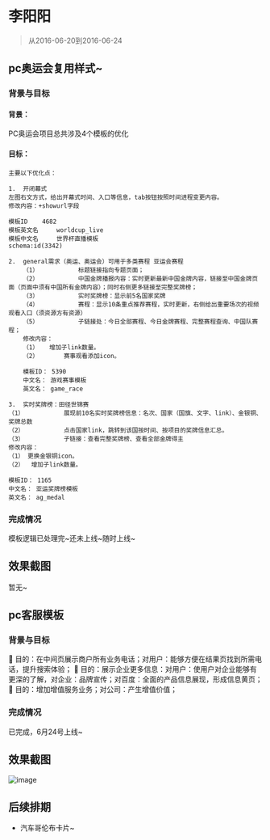 # 李阳阳

> 从2016-06-20到2016-06-24

## pc奥运会复用样式~

### 背景与目标

#### 背景：

PC奥运会项目总共涉及4个模板的优化

#### 目标：

	主要以下优化点：

	1.  开闭幕式 
	左图右文方式，给出开幕式时间、入口等信息，tab按钮按照时间进程变更内容。
	修改内容：+showurl字段
	 
	模板ID    4682
	模板英文名     worldcup_live
	模板中文名     世界杯直播模板
	schema:id(3342)

	2.  general需求（奥运、奥运会）可用于多类赛程 亚运会赛程
		（1）           标题链接指向专题页面；
		（2）           中国金牌播报内容：实时更新最新中国金牌内容，链接至中国金牌页面（页面中须有中国所有金牌内容）；同时右侧更多链接至完整奖牌榜；
		（3）           实时奖牌榜：显示前5名国家奖牌
		（4）           赛程：显示10条重点推荐赛程，实时更新，右侧给出重要场次的视频观看入口（须资源方有资源）
		（5）           子链接处：今日全部赛程、今日金牌赛程、完整赛程查询、中国队赛程；
		修改内容：
		（1）   增加子link数量。
		（2）       赛事观看添加icon。
		 
		模板ID： 5390
		中文名： 游戏赛事模板
		英文名： game_race

	3.  实时奖牌榜：田径世锦赛
	（1）           展现前10名实时奖牌榜信息：名次、国家（国旗、文字、link）、金银铜、奖牌总数
	（2）           点击国家link，跳转到该国按时间、按项目的奖牌信息汇总。
	（3）           子链接：查看完整奖牌榜、查看全部金牌得主
	修改内容：
	（1） 更换金银铜icon。
	（2）  增加子link数量。
	 
	模板ID： 1165
	中文名： 亚运奖牌榜模板
	英文名： ag_medal

### 完成情况

模板逻辑已处理完~还未上线~随时上线~

## 效果截图 

暂无~

## pc客服模板

### 背景与目标

	目的：在中间页展示商户所有业务电话；对用户：能够方便在结果页找到所需电话，提升搜索体验；
	目的：展示企业更多信息：对用户：使用户对企业能够有更深的了解，对企业：品牌宣传；对百度：全面的产品信息展现，形成信息黄页；
	目的：增加增值服务业务；对公司：产生增值价值；

### 完成情况

已完成，6月24号上线~

## 效果截图 

![image](http://gitlab.baidu.com/psfe/ala-weeklyreport/uploads/6cb466487d5ddd0e08e2861b504020a6/image.png)

## 后续排期

* 汽车哥伦布卡片~